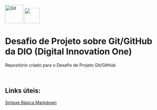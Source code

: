 <div>
  <img src="https://cdn.jsdelivr.net/gh/devicons/devicon/icons/git/git-plain-wordmark.svg" alt="Git" width="60" height="60"/>    
            <img src="https://encrypted-tbn0.gstatic.com/images?q=tbn:ANd9GcQZWM9na5PcnybjMC5TB08Hm-0OKJt62f5dF14zPa14oqKJQpd6fIshZSYknt7fhUnr9q8&usqp=CAU" width="50" height="50" />         
</div>

# Desafio de Projeto sobre Git/GitHub da DIO (Digital Innovation One)
Repositório criado para o Desafio de Projeto Git/GitHub
<br><br><br>
## Links úteis:
[Sintaxe Básica Markdown](https://www.markdownguide.org/basic-syntax/)
